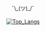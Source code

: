 <p align="center"> ¯\_(ツ)_/¯ <br/> <br/>
  <a href="https://github.com/anuraghazra/github-readme-stats">
     <img align="center" src="https://github-readme-stats.vercel.app/api/top-langs/?username=PashaBarahimi&theme=dark&langs_count=12&layout=compact" alt="Top_Langs"/>
  </a>
</p>
